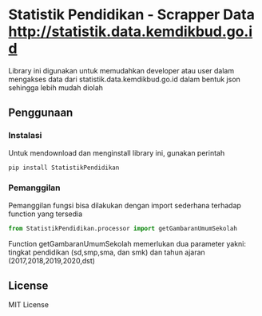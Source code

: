 # Statistik Pendidikan - Scrapper Data http://statistik.data.kemdikbud.go.id
Library ini digunakan untuk memudahkan developer atau user dalam mengakses data dari statistik.data.kemdikbud.go.id dalam bentuk json sehingga lebih mudah diolah

## Penggunaan

### Instalasi
Untuk mendownload dan menginstall library ini, gunakan perintah
```sh
pip install StatistikPendidikan
```

### Pemanggilan
Pemanggilan fungsi bisa dilakukan dengan import sederhana terhadap function yang tersedia
```Python
from StatistikPendidikan.processor import getGambaranUmumSekolah
```
Function getGambaranUmumSekolah memerlukan dua parameter yakni: tingkat pendidikan (sd,smp,sma, dan smk) dan tahun ajaran (2017,2018,2019,2020,dst)


License
----

MIT License
